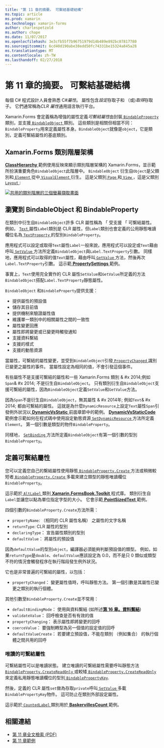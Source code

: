 ```yaml
---
title: "第 11 章的摘要。 可繫結基礎結構"
ms.topic: article
ms.prod: xamarin
ms.technology: xamarin-forms
author: charlespetzold
ms.author: chape
ms.date: 11/07/2017
ms.openlocfilehash: 3e3cfb55f7b96751979d14b489e892bc07817780
ms.sourcegitcommit: 6cd40d190abe38edd50fc74331be15324a845a28
ms.translationtype: MT
ms.contentlocale: zh-TW
ms.lasthandoff: 02/27/2018
---
```

# <a name="summary-of-chapter-11-the-bindable-infrastructure"></a>第 11 章的摘要。 可繫結基礎結構

每個 C# 程式設計人員會熟悉 C#*屬性*。 屬性包含*設定*存取子和 （或)*取得*存取子。 它們通常稱為*CLR 屬性*通用語言執行平台。

Xamarin.Forms 會定義稱為增強的屬性定義*可繫結屬性*由封裝[ `BindableProperty` ](https://developer.xamarin.com/api/type/Xamarin.Forms.BindableProperty/)類別，並支援[ `BindableObject` ](https://developer.xamarin.com/api/type/Xamarin.Forms.BindableObject/)類別。 這些類別是相關但相當不同：`BindableProperty`用來定義屬性本身。`BindableObject`就像是`object`，它是類別，定義可繫結屬性的基底類別。

## <a name="the-xamarinforms-class-hierarchy"></a>Xamarin.Forms 類別階層架構

[ **ClassHierarchy** ](https://github.com/xamarin/xamarin-forms-book-samples/tree/master/Chapter11/ClassHierarchy)範例使用反映來顯示類別階層架構的 Xamarin.Forms，並示範所扮演重要角色`BindableObject`此階層中。 `BindableObject` 衍生自`Object`是父類別和[ `Element` ](https://developer.xamarin.com/api/type/Xamarin.Forms.Element/)從中[ `VisualElement` ](https://developer.xamarin.com/api/type/Xamarin.Forms.VisualElement/)衍生。 這是父類別[ `Page` ](https://developer.xamarin.com/api/type/Xamarin.Forms.Page/)和[ `View` ](https://developer.xamarin.com/api/type/Xamarin.Forms.View/)，這是父類別[ `Layout` ](https://developer.xamarin.com/api/type/Xamarin.Forms.Layout/):

[![共用的類別階層的三個螢幕擷取畫面](images/ch11fg01-small.png "類別階層架構共用")](images/ch11fg01-large.png "共用的類別階層")

## <a name="a-peek-into-bindableobject-and-bindableproperty"></a>瀏覽到 BindableObject 和 BindableProperty

在類別中衍生自`BindableObject`許多 CLR 屬性稱為 「 受支援 「 可繫結屬性。 例如， [ `Text` ](https://developer.xamarin.com/api/property/Xamarin.Forms.Label.Text/)屬性`Label`類別是 CLR 屬性，但`Label`類別也會定義的公用靜態唯讀欄位名為[ `TextProperty` ](https://developer.xamarin.com/api/property/Xamarin.Forms.Label.TextProperty/)的型別`BindableProperty`。

應用程式可以設定或取得`Text`屬性`Label`一般來說，應用程式可以設定或`Text`藉由呼叫[ `SetValue` ](https://developer.xamarin.com/api/member/Xamarin.Forms.BindableObject.SetValue/p/Xamarin.Forms.BindableProperty/System.Object/)方法所定義`BindableObject`與`Label.TextProperty`引數。 同樣地，應用程式可以取得的值`Text`屬性，藉由呼叫[ `GetValue` ](https://developer.xamarin.com/api/member/Xamarin.Forms.BindableObject.GetValue/p/Xamarin.Forms.BindableProperty/)方法，然後再次`Label.TextProperty`引數。 這示範[ **PropertySettings** ](https://github.com/xamarin/xamarin-forms-book-samples/tree/master/Chapter11/PropertySettings)範例。

事實上，`Text`使用完全實作的 CLR 屬性`SetValue`和`GetValue`所定義的方法`BindableObject`搭配`Label.TextProperty`靜態屬性。

`BindableObject` 和`BindableProperty`提供支援：

- 提供屬性的預設值
- 儲存其目前值
- 提供機制來驗證屬性值
- 維護單一類別中的相關屬性之間的一致性
- 屬性變更回應
- 屬性即將變更或已變更時觸發通知
- 支援資料繫結
- 支援的樣式
- 支援的動態資源

當屬性，可繫結的屬性變更，並受到`BindableObject`引發[ `PropertyChanged` ](https://developer.xamarin.com/api/event/Xamarin.Forms.BindableObject.PropertyChanged/)識別已變更之屬性的事件。 當屬性設定為相同的值，不會引發這個事件。

有些屬性不是支援可繫結的屬性和一些 Xamarin.Forms 類別 & #x 2014;例如`Span`& #x 2014; 不是衍生自`BindableObject`。 只有類別衍生自`BindableObject`支援可繫結的屬性，因為`BindableObject`定義`SetValue`和`GetValue`方法。

因為`Span`不是衍生自`BindableObject`，無其屬性 & #x 2014年; 例如`Text`& #x 2014; 都由可繫結的屬性。 這就是為什麼`DynamicResource`上設定`Text`屬性`Span`引發例外狀況以[ **DynamicVsStatic** ](https://github.com/xamarin/xamarin-forms-book-samples/tree/master/Chapter10/DynamicVsStatic)前面章節中的範例。 [ **DynamicVsStaticCode** ](https://github.com/xamarin/xamarin-forms-book-samples/tree/master/Chapter11/DynamicVsStaticCode)範例會示範如何在程式碼中使用設定動態資源[ `SetDynamicResource` ](https://developer.xamarin.com/api/member/Xamarin.Forms.Element.SetDynamicResource/p/Xamarin.Forms.BindableProperty/System.String/)方法所定義`Element`。 第一個引數是類型的物件`BindableProperty`。

同樣地， [ `SetBinding` ](https://developer.xamarin.com/api/member/Xamarin.Forms.BindableObject.SetBinding/p/Xamarin.Forms.BindableProperty/Xamarin.Forms.BindingBase/)方法所定義`BindableObject`有第一個引數的型別`BindableProperty`。

## <a name="defining-bindable-properties"></a>定義可繫結屬性

您可以定義您自己的繫結屬性使用靜態[ `BindableProperty.Create` ](https://developer.xamarin.com/api/member/Xamarin.Forms.BindableProperty.Create/p/System.String/System.Type/System.Type/System.Object/Xamarin.Forms.BindingMode/Xamarin.Forms.BindableProperty+ValidateValueDelegate/Xamarin.Forms.BindableProperty+BindingPropertyChangedDelegate/Xamarin.Forms.BindableProperty+BindingPropertyChangingDelegate/Xamarin.Forms.BindableProperty+CoerceValueDelegate/Xamarin.Forms.BindableProperty+CreateDefaultValueDelegate/)方法或稍微較短者[ `BindableProperty.Create` ](https://developer.xamarin.com/api/member/Xamarin.Forms.BindableProperty.Create/p/System.String/System.Type/System.Type/System.Object/Xamarin.Forms.BindingMode/Xamarin.Forms.BindableProperty+ValidateValueDelegate/Xamarin.Forms.BindableProperty+BindingPropertyChangedDelegate/Xamarin.Forms.BindableProperty+BindingPropertyChangingDelegate/Xamarin.Forms.BindableProperty+CoerceValueDelegate/)多載來建立類型的靜態唯讀欄位`BindableProperty`。

這示範於[ `AltLabel` ](https://github.com/xamarin/xamarin-forms-book-samples/blob/master/Libraries/Xamarin.FormsBook.Toolkit/Xamarin.FormsBook.Toolkit/AltLabel.cs)類別[ **Xamarin.FormsBook.Toolkit** ](https://github.com/xamarin/xamarin-forms-book-samples/tree/master/Libraries/Xamarin.FormsBook.Toolkit)程式庫。 類別衍生自`Label`並讓您以點為單位指定字型的大小。 它會示範[ **PointSizedText** ](https://github.com/xamarin/xamarin-forms-book-samples/tree/master/Chapter11/PointSizedText)範例。

四個引數的`BindableProperty.Create`方法所需：

- `propertyName`: （相同的 CLR 屬性名稱） 之屬性的文字名稱
- `returnType`: CLR 屬性的型別
- `declaringType`： 宣告屬性類別的型別
- `defaultValue`： 將屬性的預設值

因為`defaultValue`的型別`object`，編譯器必須能夠判斷預設值的類型。 例如，如果`returnType`是`double`、`defaultValue`應該設定為 0.0，而不是只 0 類似或類型不符的情況會觸發程序在執行階段發生例外狀況。

它也是非常普遍的可繫結的屬性，以包括：

- `propertyChanged`： 變更屬性值時，呼叫靜態方法。 第一個引數是其屬性已變更之類別的執行個體。

其他引數至`BindableProperty.Create`並不常用：

- `defaultBindingMode`： 使用與資料繫結 (如所述[**第 16 章。資料繫結**](chapter16.md))
- `validateValue`： 回呼檢查是否有有效的值
- `propertyChanging`： 表示屬性即將變更的回呼
- `coerceValue`： 要強制轉型為另一個值的設定值的回呼
- `defaultValueCreate`： 若要建立預設值，不能在類別 （例如集合） 的執行個體之間共用的回呼

### <a name="the-read-only-bindable-property"></a>唯讀的可繫結屬性

可繫結屬性可以是唯讀狀態。 建立唯讀的可繫結屬性需要呼叫靜態方法[ `BindableProperty.CreateReadOnly` ](https://developer.xamarin.com/api/member/Xamarin.Forms.BindableProperty.CreateReadOnly/p/System.String/System.Type/System.Type/System.Object/Xamarin.Forms.BindingMode/Xamarin.Forms.BindableProperty+ValidateValueDelegate/Xamarin.Forms.BindableProperty+BindingPropertyChangedDelegate/Xamarin.Forms.BindableProperty+BindingPropertyChangingDelegate/Xamarin.Forms.BindableProperty+CoerceValueDelegate/Xamarin.Forms.BindableProperty+CreateDefaultValueDelegate/)或較矮[ `BindableProperty.CreateReadOnly` ](https://developer.xamarin.com/api/member/Xamarin.Forms.BindableProperty.CreateReadOnly/p/System.String/System.Type/System.Type/System.Object/Xamarin.Forms.BindingMode/Xamarin.Forms.BindableProperty+ValidateValueDelegate/Xamarin.Forms.BindableProperty+BindingPropertyChangedDelegate/Xamarin.Forms.BindableProperty+BindingPropertyChangingDelegate/Xamarin.Forms.BindableProperty+CoerceValueDelegate/)來定義私用靜態唯讀欄位的型別[ `BindablePropertyKey`](https://developer.xamarin.com/api/type/Xamarin.Forms.BindablePropertyKey/).

然後，定義的 CLR 屬性`set`做為存取`private`呼叫[ `SetValue` ](https://developer.xamarin.com/api/member/Xamarin.Forms.BindableObject.SetValue/p/Xamarin.Forms.BindablePropertyKey/System.Object/)多載`BindablePropertyKey`物件。 這可防止在類別外部設定屬性。

這示範於[ `CountedLabel` ](https://github.com/xamarin/xamarin-forms-book-samples/blob/master/Libraries/Xamarin.FormsBook.Toolkit/Xamarin.FormsBook.Toolkit/CountedLabel.cs)類別用於[ **BaskervillesCount** ](https://github.com/xamarin/xamarin-forms-book-samples/tree/master/Chapter11/BaskervillesCount)範例。



## <a name="related-links"></a>相關連結

- [第 11 章全文檢索 (PDF)](https://download.xamarin.com/developer/xamarin-forms-book/XamarinFormsBook-Ch11-Apr2016.pdf)
- [第 11 章範例](https://github.com/xamarin/xamarin-forms-book-samples/tree/master/Chapter11)
